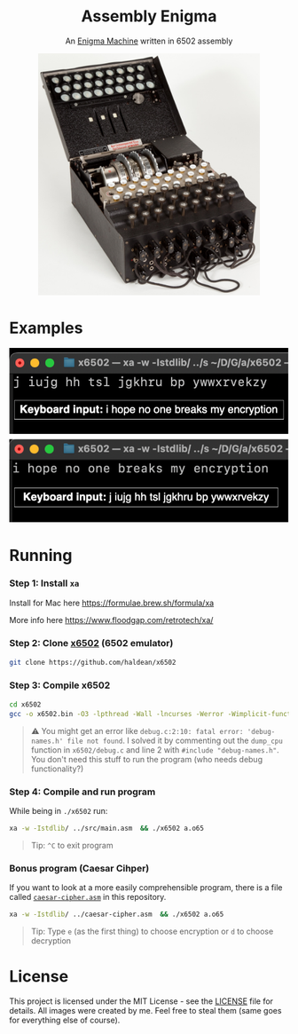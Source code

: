 <h1 align="center">Assembly Enigma</h1>

<p align="center">An <a href="https://en.wikipedia.org/wiki/Enigma_machine">Enigma Machine</a> written in 6502 assembly</p>

<p align="center">
	<img width="400px" src="enigma-image.jpg"/>
</p>

# Examples

![example](example.png)

# Running

### Step 1: Install `xa`

Install for Mac here https://formulae.brew.sh/formula/xa

More info here https://www.floodgap.com/retrotech/xa/

### Step 2: Clone [x6502](https://github.com/haldean/x6502) (6502 emulator)

```sh
git clone https://github.com/haldean/x6502
```

### Step 3: Compile x6502

```sh
cd x6502
gcc -o x6502.bin -O3 -lpthread -Wall -lncurses -Werror -Wimplicit-function-declaration *.c
```

> ⚠️ You might get an error like `debug.c:2:10: fatal error: 'debug-names.h' file not found`. I solved it by commenting out the `dump_cpu` function in `x6502/debug.c` and line 2 with `#include "debug-names.h"`. You don't need this stuff to run the program (who needs debug functionality?)

### Step 4: Compile and run program

While being in `./x6502` run:

```sh
xa -w -Istdlib/ ../src/main.asm  && ./x6502 a.o65
```

> Tip: `^C` to exit program

### Bonus program (Caesar Cihper)

If you want to look at a more easily comprehensible program, there is a file called [`caesar-cipher.asm`](caesar-cipher.asm) in this repository.

```sh
xa -w -Istdlib/ ../caesar-cipher.asm  && ./x6502 a.o65
```

> Tip: Type `e` (as the first thing) to choose encryption or `d` to choose decryption

# License

This project is licensed under the MIT License - see the [LICENSE](LICENSE) file for details.
All images were created by me. Feel free to steal them (same goes for everything else of course).

